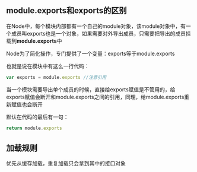 ## module.exports和exports的区别

在Node中，每个模块内部都有一个自己的module对象，该module对象中，有一个成员叫exports也是一个对象，如果需要对外导出成员，只需要把导出的成员挂载到**module.exports**中

Node为了简化操作，专门提供了一个变量：exports等于module.exports

也就是说在模块中有这么一行代码：

```javascript
var exports = module.exports //注意引用
```

当一个模块需要导出单个成员的时候，直接给exports赋值是不管用的，给exports赋值会断开和module.exports之间的引用，同理，给module.exports重新赋值也会断开

默认在代码的最后有一句：

```javascript
return module.exports
```

## 加载规则

优先从缓存加载，重复加载只会拿到其中的接口对象
